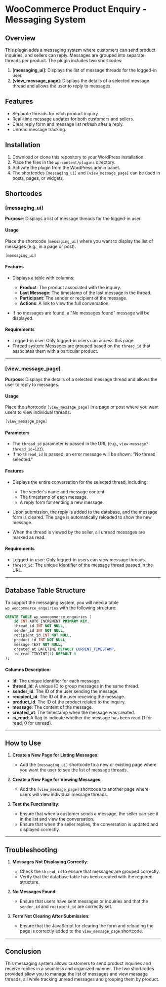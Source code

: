 # WooCommerce Product Enquiry - Messaging System

## Overview

This plugin adds a messaging system where customers can send product inquiries, and sellers can reply. Messages are grouped into separate threads per product. The plugin includes two shortcodes:

1. **[messaging_ui]**: Displays the list of message threads for the logged-in user.
2. **[view_message_page]**: Displays the details of a selected message thread and allows the user to reply to messages.

## Features

- Separate threads for each product inquiry.
- Real-time message updates for both customers and sellers.
- Clear reply form and message list refresh after a reply.
- Unread message tracking.
  
## Installation

1. Download or clone this repository to your WordPress installation.
2. Place the files in the `wp-content/plugins` directory.
3. Activate the plugin from the WordPress admin panel.
4. The shortcodes `[messaging_ui]` and `[view_message_page]` can be used in posts, pages, or widgets.

## Shortcodes

### [messaging_ui]

**Purpose**: Displays a list of message threads for the logged-in user.

#### Usage

Place the shortcode `[messaging_ui]` where you want to display the list of messages (e.g., in a page or post).

```html
[messaging_ui]
```

#### Features

- Displays a table with columns:
  - **Product**: The product associated with the inquiry.
  - **Last Message**: The timestamp of the last message in the thread.
  - **Participant**: The sender or recipient of the message.
  - **Actions**: A link to view the full conversation.
  
- If no messages are found, a "No messages found" message will be displayed.

#### Requirements

- Logged-in user: Only logged-in users can access this page.
- Thread system: Messages are grouped based on the `thread_id` that associates them with a particular product.

---

### [view_message_page]

**Purpose**: Displays the details of a selected message thread and allows the user to reply to messages.

#### Usage

Place the shortcode `[view_message_page]` in a page or post where you want users to view individual threads.

```html
[view_message_page]
```

#### Parameters

- The `thread_id` parameter is passed in the URL (e.g., `view-message?thread_id=123`).
- If no `thread_id` is passed, an error message will be shown: "No thread selected."

#### Features

- Displays the entire conversation for the selected thread, including:
  - The sender's name and message content.
  - The timestamp of each message.
  - A reply form for sending a new message.

- Upon submission, the reply is added to the database, and the message form is cleared. The page is automatically reloaded to show the new message.

- When the thread is viewed by the seller, all unread messages are marked as read.

#### Requirements

- Logged-in user: Only logged-in users can view message threads.
- `thread_id`: The unique identifier of the message thread passed in the URL.

---

## Database Table Structure

To support the messaging system, you will need a table `wp_woocommerce_enquiries` with the following structure:

```sql
CREATE TABLE wp_woocommerce_enquiries (
    id INT AUTO_INCREMENT PRIMARY KEY,
    thread_id INT NOT NULL,
    sender_id INT NOT NULL,
    recipient_id INT NOT NULL,
    product_id INT NOT NULL,
    message TEXT NOT NULL,
    created_at DATETIME DEFAULT CURRENT_TIMESTAMP,
    is_read TINYINT(1) DEFAULT 0
);
```

#### Columns Description:

- **id**: The unique identifier for each message.
- **thread_id**: A unique ID to group messages in the same thread.
- **sender_id**: The ID of the user sending the message.
- **recipient_id**: The ID of the user receiving the message.
- **product_id**: The ID of the product related to the inquiry.
- **message**: The content of the message.
- **created_at**: The timestamp when the message was created.
- **is_read**: A flag to indicate whether the message has been read (1 for read, 0 for unread).

---

## How to Use

1. **Create a New Page for Listing Messages**: 
   - Add the `[messaging_ui]` shortcode to a new or existing page where you want the user to see the list of message threads.
   
2. **Create a New Page for Viewing Messages**: 
   - Add the `[view_message_page]` shortcode to another page where users will view individual message threads.
   
3. **Test the Functionality**: 
   - Ensure that when a customer sends a message, the seller can see it in the list and view the conversation.
   - Ensure that when the seller replies, the conversation is updated and displayed correctly.

---

## Troubleshooting

1. **Messages Not Displaying Correctly**:
   - Check the `thread_id` to ensure that messages are grouped correctly.
   - Verify that the database table has been created with the required structure.
   
2. **No Messages Found**:
   - Ensure that users have sent messages or inquiries and that the `sender_id` and `recipient_id` are correctly set.
   
3. **Form Not Clearing After Submission**:
   - Ensure that the JavaScript for clearing the form and reloading the page is correctly added to the `view_message_page` shortcode.

---

## Conclusion

This messaging system allows customers to send product inquiries and receive replies in a seamless and organized manner. The two shortcodes provided allow you to manage the list of messages and view message threads, all while tracking unread messages and grouping them by product.